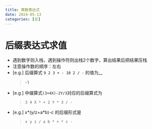 ```yaml
---
title: 算数表达式
date: 2024-05-13
categories: [总]
---
```

# 后缀表达式求值
- 遇到数字则入栈，遇到操作符则出栈2个数字，算出结果后把结果压栈
- 注意操作数的顺序：左右
- [e.g.] 后缀算式 `9 2 3 + - 10 2 / -` 的值为__
    > -1
- [e.g.] 中缀算式`(3+4X)-2Y/3`对应的后缀算式为
    > `3 4 X * + 2 Y * 3 / -`
- [e.g.] x*(y/z+a*b)-c 的后缀形式是
    > `x y z / a b * + * c -`


